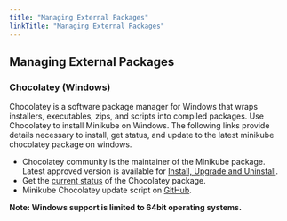 ```yaml
---
title: "Managing External Packages"
linkTitle: "Managing External Packages"
---
```


## Managing External Packages

### Chocolatey (Windows)

Chocolatey is a software package manager for Windows that wraps installers, executables, zips, and scripts into compiled packages. Use Chocolatey to install Minikube on Windows. The following links provide details necessary to install, get status, and update to the latest minikube chocolatey package on windows.

* Chocolatey community is the maintainer of the Minikube package. Latest approved version is available for [Install, Upgrade and Uninstall](https://community.chocolatey.org/packages/Minikube/).
* Get the [current status](https://gist.github.com/choco-bot/a14b1e5bfaf70839b338eb1ab7f8226f) of the Chocolatey package.
* Minikube Chocolatey update script on [GitHub](https://github.com/chocolatey-community/chocolatey-coreteampackages/tree/master/automatic/minikube).

**Note: Windows support is limited to 64bit operating systems.**
